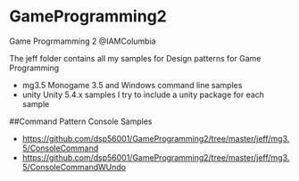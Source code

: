  # GameProgramming2
Game Progrmamming 2 @IAMColumbia

The jeff folder contains all my samples for Design patterns for Game Programming

- mg3.5 Monogame 3.5 and Windows command line samples 
- unity Unity 5.4.x samples I try to include a unity package for each sample

##Command Pattern
Console Samples
* https://github.com/dsp56001/GameProgramming2/tree/master/jeff/mg3.5/ConsoleCommand
* https://github.com/dsp56001/GameProgramming2/tree/master/jeff/mg3.5/ConsoleCommandWUndo
